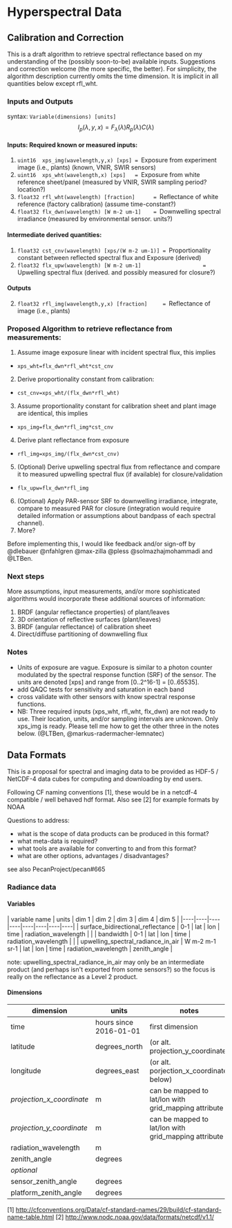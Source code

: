 # Hyperspectral Data

## Calibration and Correction

This is a draft algorithm to retrieve spectral reflectance based on my understanding of the (possibly soon-to-be) available inputs. Suggestions and correction welcome (the more specific, the better). For simplicity, the algorithm description currently omits the time dimension. It is implicit in all quantities below except rfl_wht.

### Inputs and Outputs 

syntax: `Variable(dimensions) [units]`
$$
I_p(\lambda,y,x) = F_{\lambda}(\lambda) R_p(\lambda) C(\lambda)
$$

#### Inputs: Required known or measured inputs:

1. `uint16  xps_img(wavelength,y,x) [xps] = `Exposure from experiment image (i.e., plants) (known, VNIR, SWIR sensors)
2. `uint16  xps_wht(wavelength,x) [xps]   = `Exposure from white reference sheet/panel (measured by VNIR, SWIR sampling period? location?)
3. `float32 rfl_wht(wavelength) [fraction]      = `Reflectance of white reference (factory calibration) (assume time-constant?)
4. `float32 flx_dwn(wavelength) [W m-2 um-1]    = `Downwelling spectral irradiance (measured by environmental sensor. units?)

#### Intermediate derived quantities:

1. `float32 cst_cnv(wavelength) [xps/(W m-2 um-1)] = `Proportionality constant between reflected spectral flux and Exposure (derived)
2. `float32 flx_upw(wavelength) [W m-2 um-1]                    = `Upwelling  spectral flux (derived. and possibly measured for closure?)

#### Outputs

2. `float32 rfl_img(wavelength,y,x) [fraction]     = `Reflectance of image (i.e., plants)

### Proposed Algorithm to retrieve reflectance from measurements:

1. Assume image exposure linear with incident spectral flux, this implies
  * `xps_wht=flx_dwn*rfl_wht*cst_cnv`
2. Derive proportionality constant from calibration:
  * `cst_cnv=xps_wht/(flx_dwn*rfl_wht)`
3. Assume proportionality constant for calibration sheet and plant image are identical, this implies
  * `xps_img=flx_dwn*rfl_img*cst_cnv`
4. Derive plant reflectance from exposure
  * `rfl_img=xps_img/(flx_dwn*cst_cnv)`
5. (Optional) Derive upwelling spectral flux from reflectance and compare it to measured upwelling spectral flux (if available) for closure/validation
  * `flx_upw=flx_dwn*rfl_img`
6. (Optional) Apply PAR-sensor SRF to downwelling irradiance, integrate, compare to measured PAR for closure (integration would require detailed information or assumptions about bandpass of each spectral channel).
7. More?

Before implementing this, I would like feedback and/or sign-off by @dlebauer @nfahlgren @max-zilla @pless @solmazhajmohammadi and @LTBen. 


### Next steps

More assumptions, input measurements, and/or more sophisticated algorithms would incorporate these additional sources of information:

1. BRDF (angular reflectance properties) of plant/leaves
2. 3D orientation of reflective surfaces (plant/leaves)
3. BRDF (angular reflectance) of calibration sheet
4. Direct/diffuse partitioning of downwelling flux


### Notes

* Units of exposure are vague. Exposure is similar to a photon counter modulated by the spectral response function (SRF) of the sensor. The units are denoted [xps] and range from [0..2^16-1] = [0..65535]. 
* add QAQC tests for sensitivity and saturation in each band
* cross validate with other sensors with know spectral response functions.
* NB: Three required inputs (xps_wht, rfl_wht, flx_dwn) are not ready to use. Their location, units, and/or sampling intervals are unknown. Only xps_img is ready. Please tell me how to get the other three in the notes below. (@LTBen, @markus-radermacher-lemnatec)

## Data Formats

This is a proposal for spectral and imaging data to be provided as HDF-5 / NetCDF-4 data cubes for computing and downloading by end users.

Following CF naming conventions [1], these would be in a netcdf-4 compatible / well behaved hdf format. Also see [2] for example formats by NOAA

Questions to address:

* what is the scope of data products can be produced in this format? 
* what meta-data is required?
* what tools are available for converting to and from this format?
* what are other options, advantages / disadvantages?

see also PecanProject/pecan#665

### Radiance data

#### Variables

| variable name | units | dim 1 | dim 2 | dim 3 | dim 4 | dim 5 |
|----|----|----|----|----|----|----|----|
| surface_bidirectional_reflectance   |  0-1 |  lat   | lon   | time   |  radiation_wavelength |  |
| bandwidth |  0-1 |  lat   | lon   | time   |  radiation_wavelength |  |
| upwelling_spectral_radiance_in_air | W m-2 m-1 sr-1 |  lat   | lon   | time   |  radiation_wavelength | zenith_angle |

note: upwelling_spectral_radiance_in_air may only be an intermediate product (and perhaps isn't exported from some sensors?) so the focus is really on the reflectance as a Level 2 product.


#### Dimensions 

| dimension | units |  notes |
|----|----|---| 
| time | hours since 2016-01-01|  first dimension |
| latitude | degrees_north |   (or alt. projection_y_coordinate) | 
| longitude | degrees_east |  (or alt. porjection_x_coordinate below)|
| _projection_x_coordinate_ | m | can be mapped to lat/lon with grid_mapping attribute |
| _projection_y_coordinate_ | m |   can be mapped to lat/lon with grid_mapping attribute | 
| radiation_wavelength | m  |
| zenith_angle | degrees |
|  _optional_  |    |
|  sensor_zenith_angle | degrees |
|  platform_zenith_angle | degrees  |  

[1] http://cfconventions.org/Data/cf-standard-names/29/build/cf-standard-name-table.html
[2] http://www.nodc.noaa.gov/data/formats/netcdf/v1.1/
